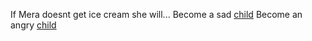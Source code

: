 If Mera doesnt get ice cream she will...
Become a sad [child](sad-child.md)
Become an angry [child](angry-child.md)